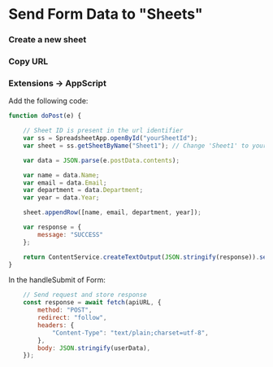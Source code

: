 # Send Form Data to "Sheets"

### Create a new sheet

### Copy URL

### Extensions -> AppScript
Add the following code:
```js
function doPost(e) {

    // Sheet ID is present in the url identifier
    var ss = SpreadsheetApp.openById("yourSheetId");
    var sheet = ss.getSheetByName("Sheet1"); // Change 'Sheet1' to your sheet name

    var data = JSON.parse(e.postData.contents);

    var name = data.Name;
    var email = data.Email;
    var department = data.Department;
    var year = data.Year;

    sheet.appendRow([name, email, department, year]);

    var response = {
        message: "SUCCESS"
    };

    return ContentService.createTextOutput(JSON.stringify(response)).setMimeType(ContentService.MimeType.JSON);
}
```

In the handleSubmit of Form:
```js
    // Send request and store response
    const response = await fetch(apiURL, {
        method: "POST",
        redirect: "follow",
        headers: {
            "Content-Type": "text/plain;charset=utf-8",
        },
        body: JSON.stringify(userData),
    });
```